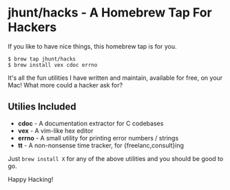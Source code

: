 jhunt/hacks - A Homebrew Tap For Hackers
========================================

If you like to have nice things, this homebrew tap is for you.

    $ brew tap jhunt/hacks
    $ brew install vex cdoc errno

It's all the fun utilities I have written and maintain, available
for free, on your Mac!  What more could a hacker ask for?

Utilies Included
----------------

- **cdoc** - A documentation extractor for C codebases
- **vex** - A vim-like hex editor
- **errno** - A small utility for printing error numbers / strings
- **tt** - A non-nonsense time tracker, for {freelanc,consult}ing

Just `brew install X` for any of the above utilities and you
should be good to go.

Happy Hacking!
